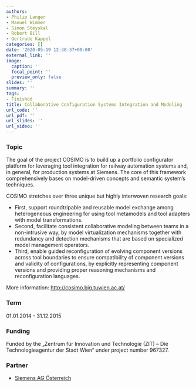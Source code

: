 ```yaml
---
authors:
- Philip Langer
- Manuel Wimmer
- Simon Steyskal
- Robert Bill
- Gertrude Kappel
categories: []
date: '2020-05-19 12:38:37+00:00'
external_link: ''
image:
  caption: ''
  focal_point: ''
  preview_only: false
slides: ''
summary: ''
tags:
- Finished
title: Collaborative Configuration Systems Integration and Modeling
url_code: ''
url_pdf: ''
url_slides: ''
url_video: ''
---
```


### Topic

The goal of the project COSIMO is to build up a portfolio configurator platform for leveraging tool integration for railway automation systems and, in general, for production systems at Siemens. The core of this framework comprehensively bases on model-driven concepts and semantic system’s techniques.

COSIMO stretches over three unique but highly interwoven research goals:

*   First, support roundtripable and reusable model exchange among heterogeneous engineering for using tool metamodels and tool adapters with model transformations.
*   Second, facilitate consistent collaborative modeling between teams in a non-intrusive way, by model virtualization mechanisms together with redundancy and detection mechanisms that are based on specialized model management operators.
*   Third, enable guided reconfiguration of evolving component versions across tool boundaries to ensure compatibility of component versions and validity of configurations, by explicitly representing component versions and providing proper reasoning mechanisms and reconfiguration languages.

More information: <http://cosimo.big.tuwien.ac.at/>

### Term

01.01.2014 - 31.12.2015

### Funding

Funded by the „Zentrum für Innovation und Technologie (ZIT) – Die Technologieagentur der Stadt Wien“ under project number 967327.

### Partner

*   [Siemens AG Österreich](http://www.siemens.com/answers/at/de/)